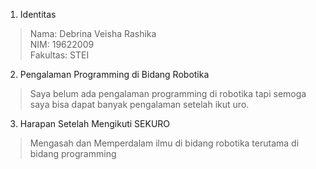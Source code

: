 1. Identitas
  > Nama: Debrina Veisha Rashika <br>
   NIM: 19622009 <br>
  Fakultas: STEI
  
2. Pengalaman Programming di Bidang Robotika<br>
  > Saya belum ada pengalaman programming di robotika tapi semoga saya bisa dapat banyak pengalaman setelah ikut uro.
 
3. Harapan Setelah Mengikuti SEKURO<br>
  > Mengasah dan Memperdalam ilmu di bidang robotika terutama di bidang programming
